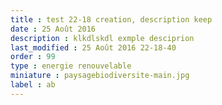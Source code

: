 ```yaml
---
title : test 22-18 creation, description keep
date : 25 Août 2016
description : klkdlskdl exmple desciprion
last_modified : 25 Août 2016 22-18-40
order : 99
type : energie renouvelable
miniature : paysagebiodiversite-main.jpg
label : ab
---
```

